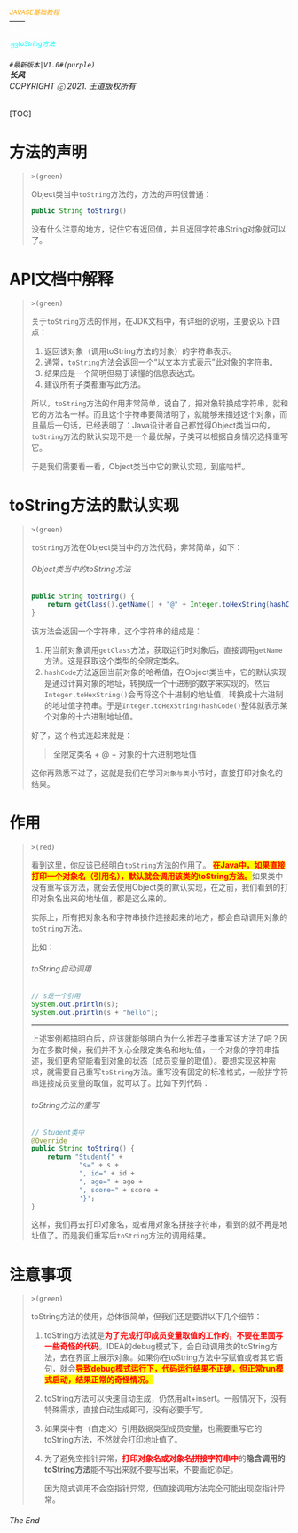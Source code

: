 ###### <sub><font color = orange>JAVASE基础教程</font></sub><br />——<br /><sup><font color=white>卷1</font></sup><font color=white>Object类</font><br/><sup><sub><font color=cyan>节3</font></sub><font color=cyan>toString方法</font></sup><br/><br/>	``#最新版本|V1.0#(purple) ``<br/>**长风**<br/>*COPYRIGHT ⓒ 2021. 王道版权所有*

[TOC]

# 方法的声明

> `>(green)`
>
> Object类当中`toString`方法的，方法的声明很普通：
>
> ``` java
> public String toString()
> ```
>
> 没有什么注意的地方，记住它有返回值，并且返回字符串String对象就可以了。

# API文档中解释

> `>(green)`
>
> 关于`toString`方法的作用，在JDK文档中，有详细的说明，主要说以下四点：
>
> 1. 返回该对象（调用toString方法的对象）的字符串表示。
> 2. 通常，`toString`方法会返回一个“以文本方式表示”此对象的字符串。
> 3. 结果应是一个简明但易于读懂的信息表达式。
> 4. 建议所有子类都重写此方法。
>
> 所以，`toString`方法的作用非常简单，说白了，把对象转换成字符串，就和它的方法名一样。而且这个字符串要简洁明了，就能够来描述这个对象，而且最后一句话，已经表明了：Java设计者自己都觉得Object类当中的，`toString`方法的默认实现不是一个最优解，子类可以根据自身情况选择重写它。
>
> 于是我们需要看一看，Object类当中它的默认实现，到底啥样。

# toString方法的默认实现

> `>(green)`
>
> `toString`方法在Object类当中的方法代码，非常简单，如下：
>
> ###### Object类当中的toString方法
>
> ``` java
> public String toString() {
>     return getClass().getName() + "@" + Integer.toHexString(hashCode());
> }
> ```
>
> 该方法会返回一个字符串，这个字符串的组成是：
>
> 1. 用当前对象调用`getClass`方法，获取运行时对象后，直接调用`getName`方法。这是获取这个类型的全限定类名。
> 2. `hashCode`方法返回当前对象的哈希值，在Object类当中，它的默认实现是通过计算对象的地址，转换成一个十进制的数字来实现的。然后`Integer.toHexString()`会再将这个十进制的地址值，转换成十六进制的地址值字符串。于是`Integer.toHexString(hashCode()`整体就表示某个对象的十六进制地址值。
>
> 好了，这个格式连起来就是：
>
> > 全限定类名 +  @  +  对象的十六进制地址值
>
> 这你再熟悉不过了，这就是我们在学习`对象与类`小节时，直接打印对象名的结果。

# 作用

> `>(red)`
>
> 看到这里，你应该已经明白`toString`方法的作用了。 <span style=color:red;background:yellow>**在Java中，如果直接打印一个对象名（引用名），默认就会调用该类的toString方法。**</span>如果类中没有重写该方法，就会去使用Object类的默认实现，在之前，我们看到的打印对象名出来的地址值，都是这么来的。
>
> 实际上，所有把对象名和字符串操作连接起来的地方，都会自动调用对象的`toString`方法。
>
> 比如：
>
> ###### toString自动调用
>
> ``` java
> // s是一个引用
> System.out.println(s);
> System.out.println(s + "hello");
> ```
>
> ---
>
> 上述案例都搞明白后，应该就能够明白为什么推荐子类重写该方法了吧？因为在多数时候，我们并不关心全限定类名和地址值，一个对象的字符串描述，我们更希望能看到对象的状态（成员变量的取值）。要想实现这种需求，就需要自己重写`toString`方法。重写没有固定的标准格式，一般拼字符串连接成员变量的取值，就可以了。比如下列代码：
>
> ###### toString方法的重写
>
> ``` java
> // Student类中
> @Override
> public String toString() {
>     return "Student{" +
>             "s=" + s +
>             ", id=" + id +
>             ", age=" + age +
>             ", score=" + score +
>             '}';
> }
> ```
>
> 这样，我们再去打印对象名，或者用对象名拼接字符串，看到的就不再是地址值了。而是我们重写后`toString`方法的调用结果。

# 注意事项

> `>(green)`
>
> toString方法的使用，总体很简单，但我们还是要讲以下几个细节：
>
> 1. toString方法就是<font color=red>**为了完成打印成员变量取值的工作的，不要在里面写一些奇怪的代码**</font>。IDEA的debug模式下，会自动调用类的toString方法，去在界面上展示对象。如果你在toString方法中写赋值或者其它语句，就会<span style=color:red;background:yellow>**导致debug模式运行下，代码运行结果不正确，但正常run模式启动，结果正常的奇怪情况。**</span>
>
> 2. toString方法可以快速自动生成，仍然用alt+insert。一般情况下，没有特殊需求，直接自动生成即可，没有必要手写。
>
> 3. 如果类中有（自定义）引用数据类型成员变量，也需要重写它的toString方法，不然就会打印地址值了。
>
> 4. 为了避免空指针异常，<font color=red>**打印对象名或对象名拼接字符串中**</font>的**隐含调用的toString方法**能不写出来就不要写出来，不要画蛇添足。
>
>    因为隐式调用不会空指针异常，但直接调用方法完全可能出现空指针异常。
>
> 

###### The End
